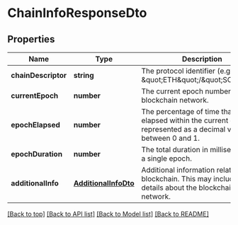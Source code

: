 # ChainInfoResponseDto

## Properties

|Name | Type | Description | Notes|
|------------ | ------------- | ------------- | -------------|
|**chainDescriptor** | **string** | The protocol identifier (e.g. \&quot;ETH\&quot;/\&quot;SOL\&quot;). | [default to undefined]|
|**currentEpoch** | **number** | The current epoch number of the blockchain network. | [default to undefined]|
|**epochElapsed** | **number** | The percentage of time that has elapsed within the current epoch, represented as a decimal value between 0 and 1. | [default to undefined]|
|**epochDuration** | **number** | The total duration in milliseconds of a single epoch. | [default to undefined]|
|**additionalInfo** | [**AdditionalInfoDto**](AdditionalInfoDto.md) | Additional information related to the blockchain. This may include extra details about the blockchain network. | [default to undefined]|




[[Back to top]](#) [[Back to API list]](../../README.md#documentation-for-api-endpoints) [[Back to Model list]](../../README.md#documentation-for-models) [[Back to README]](../../README.md)
